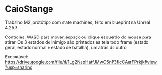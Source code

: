 # CaioStange
Trabalho M2, protótipo com state machines, feito em blueprint na Unreal 4.25.3

Controles: WASD para mover, espaço ou clique esquerdo do mouse para atirar.
Os 3 estados do inimigo são printados na tela todo frame (estado geral, estado normal e estado de batalha), um atrás do outro

Executável: https://drive.google.com/file/d/1Lg2NepHatfJMwO5nP3flcCAarFPrkjkf/view?usp=sharing

